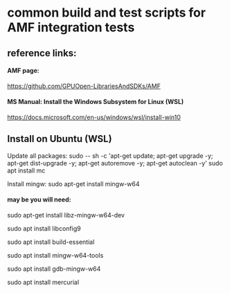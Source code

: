 # common build and test scripts for AMF integration tests

## reference links:

#### AMF page:
https://github.com/GPUOpen-LibrariesAndSDKs/AMF

#### MS Manual: Install the Windows Subsystem for Linux (WSL)
https://docs.microsoft.com/en-us/windows/wsl/install-win10

## Install on Ubuntu (WSL)

Update all packages:
sudo -- sh -c 'apt-get update; apt-get upgrade -y; apt-get dist-upgrade -y; apt-get autoremove -y; apt-get autoclean -y'
sudo apt install mc


Install mingw:
sudo apt-get install mingw-w64

#### may be you will need:
sudo apt-get install libz-mingw-w64-dev

sudo apt install libconfig9

sudo apt install build-essential

sudo apt install mingw-w64-tools

sudo apt install gdb-mingw-w64

sudo apt install mercurial
